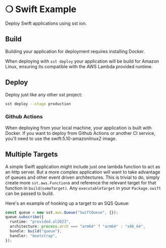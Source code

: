 # ❍ Swift Example

Deploy Swift applications using sst ion.

## Build

Building your application for deployment requires installing Docker.

When deploying with `sst deploy` your application will be build for Amazon Linux, ensuring its compatible with the AWS Lambda provided runtime.

## Deploy

Deploy just like any other sst project:

```sh
sst deploy --stage production
```

### Github Actions

When deploying from your local machine, your application is built with Docker. If you want to deploy from Github Actions or another CI service, you'll need to use the swift:5.10-amazonlinux2 image.

## Multiple Targets

A simple Swift application might include just one lambda function to act as an http server. But a more complex application will want to take advantage of queues and other event driven architectures. This is trivial to do, simply create more `sst.aws.Function`s and reference the relevant target for that function in `build(someTarget)`. Any `executableTarget` in your `Package.swift` can be passed to build.

Here's an example of hooking up a target to an SQS Queue:

```typescript
const queue = new sst.aws.Queue("SwiftQueue", {});
queue.subscribe({
  runtime: "provided.al2023",
  architecture: process.arch === "arm64" ? "arm64" : "x86_64",
  bundle: build("queue"),
  handler: "bootstrap",
});
```
